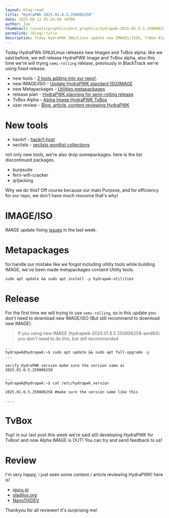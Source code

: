 ```yaml
---
layout: blog-read
title: "HydraPWk 2025.01.6.5.250806258"
date: 2025-08-12 05:24:00 +0700
author: Joe
thumbnail: /assets/graphics/post_graphics/hydrapwk-2025-01.6.5.250806258/hydrawpk-2025-update-image.png
permalink: /blog/:title
description: Today HydraPWk GNU/Linux update new IMAGES/ISOS, TvBox Alpha, semi-rolling, new tools, discontinued packages, etc.
---
```

Today HydraPWk GNU/Linux releases new Images and TvBox alpha.
like we said before, we will release HydraPWK Image and TvBox alpha, also this time we're will trying `semi-rolling` release, previously in BlackTrack we're using fixed release.

- new tools - [2 tools adding into our repo!](#new-tools).
- new IMAGE/ISO - [Update HydraPWK standard ISO/IMAGE](#new-image)
- new Metapackages - [Utilities metapackages](#metapackages)
- release plan - [HydraPWK planning for semi-rolling release](#release)
- TvBox Alpha - [Alpha Image HydraPWK TvBox](#tvbox)
- user review - [Blog, article, content reviewing HydraPWK](#review)

# New tools

- hackrf - [hackrf-host](https://github.com/greatscottgadgets/hackrf/tree/master/host)
- seclists - [seclists wordlist collections](https://github.com/danielmiessler/SecLists)

not only new tools, we're also drop somepackages. here is the list discontinued packages.

- burpsuite
- fern-wifi-cracker
- qrljacking

Why we do this? Off course because our main Purpose, and for efficiency for our repo, we don't have much resource that's why!

# IMAGE/ISO

IMAGE update fixing [issues](https://github.com/hydrapwk/hydrapwk/issues) in the last week.

# Metapackages

for handle our mistake like we forgot including utility tools while building IMAGE, we've been made metapackages containt Utility tools.

```
sudo apt update && sudo apt install -y hydrapwk-utilities
```

# Release

For the first time we will trying to use `semi-rolling`, so in this update you don't need to download new IMAGE/ISO (But still recommend to download new IMAGE).

> If you using new IMAGE (hydrapwk-2025.01.6.5.250806258-amd64) you don't need to do this, but still recommended

```
...
hydrapwk@hydrapwk:~$ sudo apt update && sudo apt full-upgrade -y
...

verify HydraPWK version make sure the version same as 2025.01.6.5.250806258

...
hydrapwk@hydrapwk:~$ cat /etc/hydrapwk_version

2025.01.6.5.250806258 #make sure the version same like this

....
```

# TvBox

Yup! in our last post this week we're said still developing HydraPWK for TvBox! and now Alpha IMAGE is OUT! You can try and send feedback to us!

# Review

I'm very happy, i just seen some content / article reviewing HydraPWK! here is!

- [iguru.gr](https://iguru.gr/syllogi-ergaleion-open-source-intelligence-osint/)
- [gladilov.org](https://gladilov.org.ru/blog/all/new-virtual-os-22-07-2025/)
- [Nano11XDEV](https://www.bilibili.com/video/BV14pbXzJE5J/)

Thankyou for all reviewer! it's surprising me!
